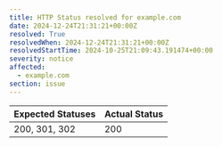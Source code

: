 ```yaml
---
title: HTTP Status resolved for example.com
date: 2024-12-24T21:31:21+00:00Z
resolved: True
resolvedWhen: 2024-12-24T21:31:21+00:00Z
resolvedStartTime: 2024-10-25T21:09:43.191474+00:00
severity: notice
affected:
  - example.com
section: issue
---
```


| Expected Statuses | Actual Status  |
|-------------------|----------------|
| 200, 301, 302 | 200 |
